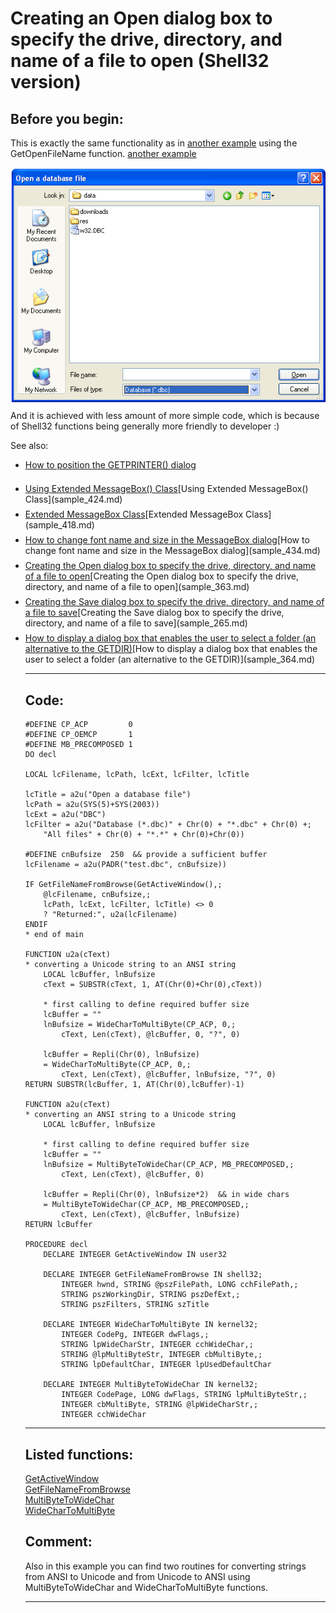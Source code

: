 
# Creating an Open dialog box to specify the drive, directory, and name of a file to open (Shell32 version)

## Before you begin:
This is exactly the same functionality as in <a href="?example=363">another example</a> using the GetOpenFileName function. [another example](sample_363.md)  

![](../images/opendlg.png)  
And it is achieved with less amount of more simple code, which is because of Shell32 functions being generally more friendly to developer :)  

See also:<UL><LI style="padding-bottom: 7px;"><a href="?example=482">How to position the GETPRINTER() dialog</a>

<LI style="padding-bottom: 7px;"><a href="?example=424">Using Extended MessageBox() Class</a>[Using Extended MessageBox() Class](sample_424.md)  
<LI style="padding-bottom: 7px;"><a href="?example=418">Extended MessageBox Class</a>[Extended MessageBox Class](sample_418.md)  
<LI style="padding-bottom: 7px;"><a href="?example=434">How to change font name and size in the MessageBox dialog</a>[How to change font name and size in the MessageBox dialog](sample_434.md)  
<LI style="padding-bottom: 7px;"><a href="?example=363">Creating the Open dialog box to specify the drive, directory, and name of a file to open</a>[Creating the Open dialog box to specify the drive, directory, and name of a file to open](sample_363.md)  
<LI style="padding-bottom: 7px;"><a href="?example=265">Creating the Save dialog box to specify the drive, directory, and name of a file to save</a>[Creating the Save dialog box to specify the drive, directory, and name of a file to save](sample_265.md)  
<LI style="padding-bottom: 7px;"><a href="?example=364">How to display a dialog box that enables the user to select a folder (an alternative to the GETDIR)</a>[How to display a dialog box that enables the user to select a folder (an alternative to the GETDIR)](sample_364.md)  
  
***  


## Code:
```foxpro  
#DEFINE CP_ACP         0
#DEFINE CP_OEMCP       1
#DEFINE MB_PRECOMPOSED 1
DO decl

LOCAL lcFilename, lcPath, lcExt, lcFilter, lcTitle

lcTitle = a2u("Open a database file")
lcPath = a2u(SYS(5)+SYS(2003))
lcExt = a2u("DBC")
lcFilter = a2u("Database (*.dbc)" + Chr(0) + "*.dbc" + Chr(0) +;
	"All files" + Chr(0) + "*.*" + Chr(0)+Chr(0))

#DEFINE cnBufsize  250  && provide a sufficient buffer
lcFilename = a2u(PADR("test.dbc", cnBufsize))

IF GetFileNameFromBrowse(GetActiveWindow(),;
	@lcFilename, cnBufsize,;
	lcPath, lcExt, lcFilter, lcTitle) <> 0
	? "Returned:", u2a(lcFilename)
ENDIF
* end of main

FUNCTION u2a(cText)
* converting a Unicode string to an ANSI string
	LOCAL lcBuffer, lnBufsize
	cText = SUBSTR(cText, 1, AT(Chr(0)+Chr(0),cText))

	* first calling to define required buffer size
	lcBuffer = ""
	lnBufsize = WideCharToMultiByte(CP_ACP, 0,;
		cText, Len(cText), @lcBuffer, 0, "?", 0)
		
	lcBuffer = Repli(Chr(0), lnBufsize)
	= WideCharToMultiByte(CP_ACP, 0,;
		cText, Len(cText), @lcBuffer, lnBufsize, "?", 0)
RETURN SUBSTR(lcBuffer, 1, AT(Chr(0),lcBuffer)-1)

FUNCTION a2u(cText)
* converting an ANSI string to a Unicode string
	LOCAL lcBuffer, lnBufsize
	
	* first calling to define required buffer size
	lcBuffer = ""
	lnBufsize = MultiByteToWideChar(CP_ACP, MB_PRECOMPOSED,;
		cText, Len(cText), @lcBuffer, 0)

	lcBuffer = Repli(Chr(0), lnBufsize*2)  && in wide chars
	= MultiByteToWideChar(CP_ACP, MB_PRECOMPOSED,;
		cText, Len(cText), @lcBuffer, lnBufsize)
RETURN lcBuffer

PROCEDURE decl
	DECLARE INTEGER GetActiveWindow IN user32

	DECLARE INTEGER GetFileNameFromBrowse IN shell32;
		INTEGER hwnd, STRING @pszFilePath, LONG cchFilePath,;
		STRING pszWorkingDir, STRING pszDefExt,;
		STRING pszFilters, STRING szTitle

	DECLARE INTEGER WideCharToMultiByte IN kernel32;
		INTEGER CodePg, INTEGER dwFlags,;
		STRING lpWideCharStr, INTEGER cchWideChar,;
		STRING @lpMultiByteStr, INTEGER cbMultiByte,;
		STRING lpDefaultChar, INTEGER lpUsedDefaultChar

	DECLARE INTEGER MultiByteToWideChar IN kernel32;
		INTEGER CodePage, LONG dwFlags, STRING lpMultiByteStr,;
		INTEGER cbMultiByte, STRING @lpWideCharStr,;
		INTEGER cchWideChar  
```  
***  


## Listed functions:
[GetActiveWindow](../libraries/user32/GetActiveWindow.md)  
[GetFileNameFromBrowse](../libraries/shell32/GetFileNameFromBrowse.md)  
[MultiByteToWideChar](../libraries/kernel32/MultiByteToWideChar.md)  
[WideCharToMultiByte](../libraries/kernel32/WideCharToMultiByte.md)  

## Comment:
Also in this example you can find two routines for converting strings from ANSI to Unicode and from Unicode to ANSI using MultiByteToWideChar and  WideCharToMultiByte functions.  
  
***  

